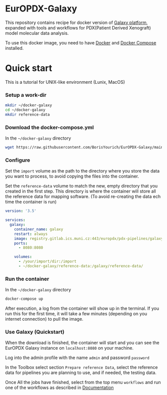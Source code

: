 # EurOPDX-Galaxy
This repository contains recipe for docker version of [Galaxy platform](www.galaxyproject.org), expanded with tools and workflows for PDX(Patient Derived Xenograft) model molecular data analysis.

To use this docker image, you need to have [Docker](https://docs.docker.com/get-docker/) and [Docker Compose](https://docs.docker.com/compose/install/) installed.

# Quick start

This is a tutorial for UNIX-like environment (Lunix, MacOS)

### Setup a work-dir
```bash
mkdir ~/docker-galaxy
cd ~/docker-galaxy
mkdir reference-data
```

### Download the docker-compose.yml

In the `~/docker-galaxy` directory 

```bash
wget https://raw.githubusercontent.com/BorisYourich/EurOPDX-Galaxy/main/docker-compose.yml
```

### Configure

Set the `import` volume as the path to the directory where you store the data you want to process, to avoid copying the files into the container.

Set the `reference-data` volume to match the new, empty directory that you created in the first step. This directory is where the container will store all the reference data for mapping software. (To avoid re-creating the data ech time the container is run)

```yaml
version: '3.5'

services:
  galaxy:
    container_name: galaxy
    restart: always
    image: registry.gitlab.ics.muni.cz:443/europdx/pdx-pipelines/galaxy-docker
    ports:
      - 8080:8080

    volumes:
      - /your/import/dir:/import
      - ~/docker-galaxy/reference-data:/galaxy/reference-data/
```

### Run the container

In the `~/docker-galaxy` directory 

```bash
docker-compose up
```

After execution, a log from the container will show up in the terminal. If you run this for the first time, it will take a few minutes (depending on you internet connection) to pull the image.

### Use Galaxy (Quickstart)

When the download is finished, the container will start and you can see the EurOPDX Galaxy instance on `localhost:8080` on your machine.

Log into the admin profile with the name `admin` and password `password`

In the Toolbox select section `Prepare reference Data`, select the reference data for pipelines you are planning to use, and if needed, the testing data.

Once All the jobs have finished, select from the top menu `workflows` and run one of the workflows as described in [Documentation](https://europdx.gitlab-pages.ics.muni.cz/pdx-pipelines/wiki-page/)
